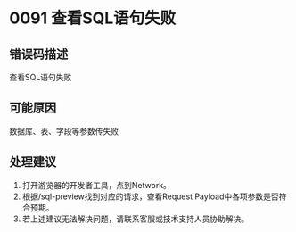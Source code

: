 # 0091 查看SQL语句失败<a name="dgc_01_293"></a>

## 错误码描述<a name="zh-cn_topic_0000001113999134_se842c39d44ee45e587ca36bb50cf37c7"></a>

查看SQL语句失败

## 可能原因<a name="zh-cn_topic_0000001113999134_s658a289c6be04e6d8c6bee691c1aaa2e"></a>

数据库、表、字段等参数传失败

## 处理建议<a name="zh-cn_topic_0000001113999134_section192884102474"></a>

1.  打开游览器的开发者工具，点到Network。
2.  根据/sql-preview找到对应的请求，查看Request Payload中各项参数是否符合预期。
3.  若上述建议无法解决问题，请联系客服或技术支持人员协助解决。

